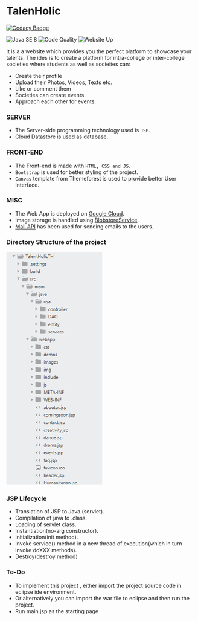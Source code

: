 # TalenHolic

[![Codacy Badge](https://api.codacy.com/project/badge/Grade/70b018d2b61449bdbce474bf0833c5e5)](https://app.codacy.com/manual/aayushaggarwal2007/TalentHolic?utm_source=github.com&utm_medium=referral&utm_content=Aayush-1999/TalentHolic&utm_campaign=Badge_Grade_Dashboard)

<a><img alt="Java SE 8" src="https://img.shields.io/badge/Java%20SE-8-orange"></a>
<a><img alt="Code Quality" src="https://img.shields.io/badge/code%20quality-A-brightgreen"></a>
<a><img alt="Website Up" src="https://img.shields.io/badge/website-up-brightgreen"></a>

It is a  a website which provides you the perfect platform to showcase your talents.
The ides is to create a platform for intra-college or inter-college societies where students as well as socieites can:
- Create their profile
- Upload their Photos, Videos, Texts etc.
- Like or comment them
- Societies can create events.
- Approach each other for events.

### SERVER

- The Server-side programming technology used is `JSP`.
- Cloud Datastore is used as database.

### FRONT-END

- The Front-end is made with `HTML, CSS and JS`.
- `Bootstrap` is used for better styling of the project.
- `Canvas` template from Themeforest is used to provide better User Interface.

### MISC

- The Web App is deployed on [Google Cloud](https://www.googleadservices.com/pagead/aclk?sa=L&ai=DChcSEwiutJLPpdDkAhVCJCsKHc--C_gYABAAGgJzZg&ohost=www.google.com&cid=CAESEOD2BzI0YzMUQJNmVhxh6kk&sig=AOD64_0_pdQaV1V-zRLaxpa-ZQzR_134dw&q=&ved=2ahUKEwiHq4nPpdDkAhVEinAKHdSSAV4Q0Qx6BAgSEAE&adurl=).
- Image storage is handled using [BlobstoreService](https://cloud.google.com/appengine/docs/standard/java/javadoc/com/google/appengine/api/blobstore/BlobstoreService).
- [Mail API](https://cloud.google.com/appengine/docs/standard/go/mail/sending-receiving-with-mail-api) has been used for sending emails to the users.

### Directory Structure of the project

<img src="src/main/webapp/images/dir.png">

### JSP Lifecycle
- Translation of JSP to Java (servlet).
- Compilation of java to .class.
- Loading of servlet class.
- Instantiation(no-arg constructor).
- Initialization(init method).
- Invoke service() method in a new thread of execution(which in turn invoke doXXX methods).
- Destroy(destroy method)

### To-Do

- To implement this project , either import the project source code in eclipse ide environment.
- Or alternatively you can import the war file to eclipse and then run the project.
- Run main.jsp as the starting page
